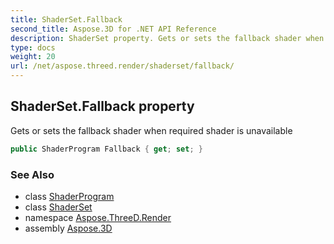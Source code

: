 ```yaml
---
title: ShaderSet.Fallback
second_title: Aspose.3D for .NET API Reference
description: ShaderSet property. Gets or sets the fallback shader when required shader is unavailable
type: docs
weight: 20
url: /net/aspose.threed.render/shaderset/fallback/
---
```

## ShaderSet.Fallback property

Gets or sets the fallback shader when required shader is unavailable

```csharp
public ShaderProgram Fallback { get; set; }
```

### See Also

* class [ShaderProgram](../../shaderprogram/)
* class [ShaderSet](../)
* namespace [Aspose.ThreeD.Render](../../shaderset/)
* assembly [Aspose.3D](../../../)


